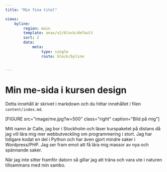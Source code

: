 ```yaml
---
title: "Min fina titel"

views:
    byline:
        region: main
        template: anax/v2/block/default
        sort: 2
        data:
            meta: 
                type: single
                route: block/byline


---
```

Min me-sida i kursen design
=========================

Detta innehåll är skrivet i markdown och du hittar innehållet i filen `content/index.md`.

[FIGURE src="image/me.jpg?w=500" class="right" caption="Bild på mig"]

Mitt namn är Calle, jag bor i Stockholm och läser kurspaketet på distans då jag vill lära mig mer webbutveckling om programmering i stort. Jag har tidigare kodat en del i Python och har även gjort mindre saker i Wordpress/PHP. Jag ser fram emot att få lära mig massor av nya och spännande saker.

När jag inte sitter framför datorn så gillar jag att träna och vara ute i naturen tillsammans med min sambo.
